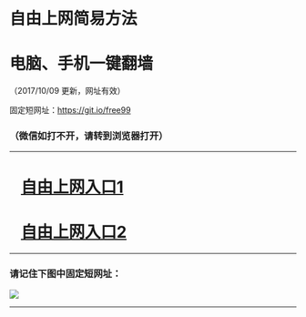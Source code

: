 ﻿# 自由上网简易方法

# 电脑、手机一键翻墙

（2017/10/09 更新，网址有效）

固定短网址：https://git.io/free99

### （微信如打不开，请转到浏览器打开）


***





# &nbsp;&nbsp; <a href="http://ft379322117.fwq-tz-1001.info/fwqtz01.html?t=100900110452 " target="_blank">自由上网入口1</a>
# &nbsp;&nbsp; <a href="http://ft63506222.fwq-tz-1002.info/fwqtz02.html?t=100900113912 " target="_blank">自由上网入口2</a>
***

### 请记住下图中固定短网址：

<img src="https://s3-us-west-2.amazonaws.com/fwq-1001/yjfq-20170905okok.png" /> 


***

